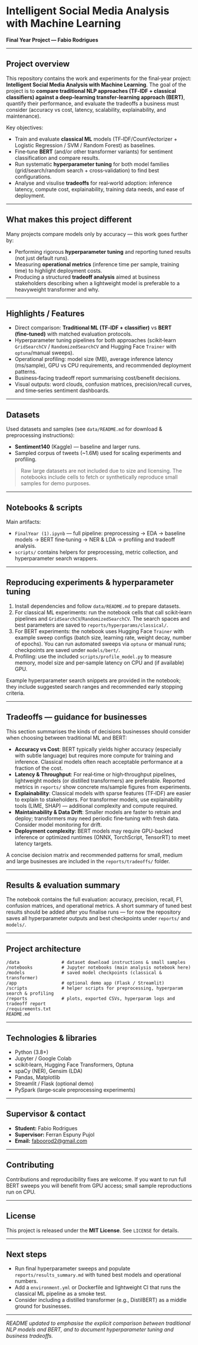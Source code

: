 # Intelligent Social Media Analysis with Machine Learning

**Final Year Project — Fabio Rodrigues**

---

## Project overview

This repository contains the work and experiments for the final‑year project: **Intelligent Social Media Analysis with Machine Learning**. The goal of the project is to **compare traditional NLP approaches (TF‑IDF + classical classifiers) against a deep‑learning transfer‑learning approach (BERT)**, quantify their performance, and evaluate the tradeoffs a business must consider (accuracy vs cost, latency, scalability, explainability, and maintenance).

Key objectives:

* Train and evaluate **classical ML** models (TF‑IDF/CountVectorizer + Logistic Regression / SVM / Random Forest) as baselines.
* Fine‑tune **BERT** (and/or other transformer variants) for sentiment classification and compare results.
* Run systematic **hyperparameter tuning** for both model families (grid/search/random search + cross‑validation) to find best configurations.
* Analyse and visulise **tradeoffs** for real‑world adoption: inference latency, compute cost, explainability, training data needs, and ease of deployment.

---

## What makes this project different

Many projects compare models only by accuracy — this work goes further by:

* Performing rigorous **hyperparameter tuning** and reporting tuned results (not just default runs).
* Measuring **operational metrics** (inference time per sample, training time) to highlight deployment costs.
* Producing a structured **tradeoff analysis** aimed at business stakeholders describing when a lightweight model is preferable to a heavyweight transformer and why.

---

## Highlights / Features

* Direct comparison: **Traditional ML (TF‑IDF + classifier)** vs **BERT (fine‑tuned)** with matched evaluation protocols.
* Hyperparameter tuning pipelines for both approaches (scikit‑learn `GridSearchCV` / `RandomizedSearchCV` and Hugging Face `Trainer` with `optuna`/manual sweeps).
* Operational profiling: model size (MB), average inference latency (ms/sample), GPU vs CPU requirements, and recommended deployment patterns.
* Business‑facing tradeoff report summarising cost/benefit decisions.
* Visual outputs: word clouds, confusion matrices, precision/recall curves, and time‑series sentiment dashboards.

---

## Datasets

Used datasets and samples (see `data/README.md` for download & preprocessing instructions):

* **Sentiment140** (Kaggle) — baseline and larger runs.
* Sampled corpus of tweets (\~1.6M) used for scaling experiments and profiling.

> Raw large datasets are not included due to size and licensing. The notebooks include cells to fetch or synthetically reproduce small samples for demo purposes.

---

## Notebooks & scripts

Main artifacts:

* `FinalYear (1).ipynb` — full pipeline: preprocessing → EDA → baseline models → BERT fine‑tuning → NER & LDA → profiling and tradeoff analysis.
* `scripts/` contains helpers for preprocessing, metric collection, and hyperparameter search wrappers.

---

## Reproducing experiments & hyperparameter tuning

1. Install dependencies and follow `data/README.md` to prepare datasets.
2. For classical ML experiments: run the notebook cells that call scikit‑learn pipelines and `GridSearchCV`/`RandomizedSearchCV`. The search spaces and best parameters are saved to `reports/hyperparams/classical/`.
3. For BERT experiments: the notebook uses Hugging Face `Trainer` with example sweep configs (batch size, learning rate, weight decay, number of epochs). You can run automated sweeps via `optuna` or manual runs; checkpoints are saved under `models/bert/`.
4. Profiling: use the included `scripts/profile_model.py` to measure memory, model size and per‑sample latency on CPU and (if available) GPU.

Example hyperparameter search snippets are provided in the notebook; they include suggested search ranges and recommended early stopping criteria.

---

## Tradeoffs — guidance for businesses

This section summarises the kinds of decisions businesses should consider when choosing between traditional ML and BERT:

* **Accuracy vs Cost**: BERT typically yields higher accuracy (especially with subtle language) but requires more compute for training and inference. Classical models often reach acceptable performance at a fraction of the cost.
* **Latency & Throughput**: For real‑time or high‑throughput pipelines, lightweight models (or distilled transformers) are preferable. Reported metrics in `reports/` show concrete ms/sample figures from experiments.
* **Explainability**: Classical models with sparse features (TF‑IDF) are easier to explain to stakeholders. For transformer models, use explainability tools (LIME, SHAP) — additional complexity and compute required.
* **Maintainability & Data Drift**: Smaller models are faster to retrain and deploy; transformers may need periodic fine‑tuning with fresh data. Consider model monitoring for drift.
* **Deployment complexity**: BERT models may require GPU-backed inference or optimized runtimes (ONNX, TorchScript, TensorRT) to meet latency targets.

A concise decision matrix and recommended patterns for small, medium and large businesses are included in the `reports/tradeoffs/` folder.

---

## Results & evaluation summary

The notebook contains the full evaluation: accuracy, precision, recall, F1, confusion matrices, and operational metrics. A short summary of tuned best results should be added after you finalise runs — for now the repository saves all hyperparameter outputs and best checkpoints under `reports/` and `models/`.

---

## Project architecture

```
/data                # dataset download instructions & small samples
/notebooks           # Jupyter notebooks (main analysis notebook here)
/models              # saved model checkpoints (classical & transformer)
/app                 # optional demo app (Flask / Streamlit)
/scripts             # helper scripts for preprocessing, hyperparam search & profiling
/reports             # plots, exported CSVs, hyperparam logs and tradeoff report
/requirements.txt
README.md
```

---

## Technologies & libraries

* Python (3.8+)
* Jupyter / Google Colab
* scikit‑learn, Hugging Face Transformers, Optuna
* spaCy (NER), Gensim (LDA)
* Pandas, Matplotlib
* Streamlit / Flask (optional demo)
* PySpark (large‑scale preprocessing experiments)

---

## Supervisor & contact

* **Student:** Fabio Rodrigues
* **Supervisor:** Ferran Espuny Pujol
* **Email:** [faboorod2@gmail.com](mailto:faboorod2@gmail.com)

---

## Contributing

Contributions and reproducibility fixes are welcome. If you want to run full BERT sweeps you will benefit from GPU access; small sample reproductions run on CPU.

---

## License

This project is released under the **MIT License**. See `LICENSE` for details.

---

## Next steps

* Run final hyperparameter sweeps and populate `reports/results_summary.md` with tuned best models and operational numbers.
* Add a `environment.yml` or Dockerfile and lightweight CI that runs the classical ML pipeline as a smoke test.
* Consider including a distilled transformer (e.g., DistilBERT) as a middle ground for businesses.

---

*README updated to emphasise the explicit comparison between traditional NLP models and BERT, and to document hyperparameter tuning and business tradeoffs.*
